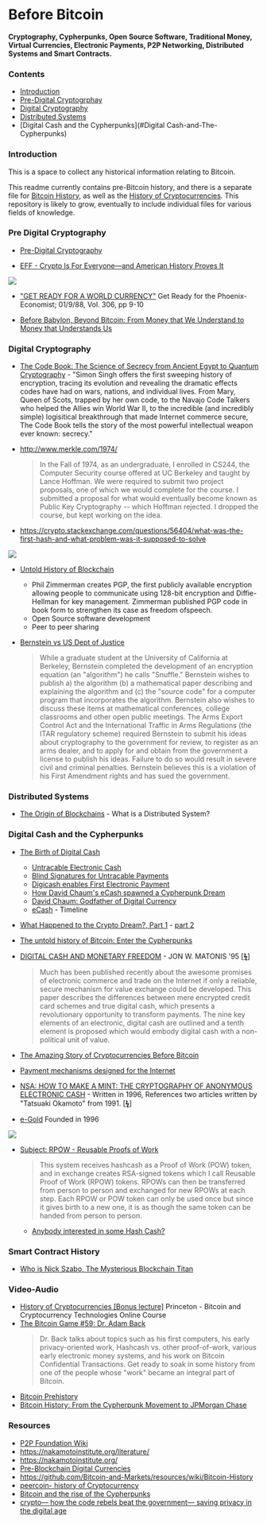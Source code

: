 # Before Bitcoin
**Cryptography, Cypherpunks, Open Source Software, Traditional Money, Virtual Currencies, Electronic Payments, P2P Networking, Distributed Systems and Smart Contracts.**

### Contents

* [Introduction](#Introduction)
* [Pre-Digital Cryptogrphay](#pre-digital-cryptography)
* [Digital Cryptography](#digital-cryptography)
* [Distributed Systems](#distributed-systems)
* [Digital Cash and the Cypherpunks](#Digital Cash-and-The-Cypherpunks)


### Introduction

This is a space to collect any historical information relating to Bitcoin.

This readme currently contains pre-Bitcoin history, and there is a separate file for [Bitcoin History](https://github.com/infominer33/bitcoin-history/blob/master/bitcoin-history.md), as well as the [History of Cryptocurrencies](https://github.com/infominer33/bitcoin-history/blob/master/cryptocurrencies.md). This repository is likely to grow, eventually to include individual files for various fields of knowledge.

### Pre Digital Cryptography

* [Pre-Digital Cryptography](https://medium.com/@infominer33/pre-digital-cryptography-48ae999f1a00)

* [EFF - Crypto Is For Everyone—and American History Proves It](https://www.eff.org/deeplinks/2015/10/crypto-everyone-and-american-history-proves-it)

![](http://i.imgur.com/RZafVvV.png)
* ["GET READY FOR A WORLD CURRENCY"](http://altcoopsys.org/wp-content/uploads/2017/01/ArticleEconomist1988GetReadyforthePhoenix_001.pdf)
  Get Ready for the Phoenix- Economist; 01/9/88, Vol. 306, pp 9-10

* [Before Babylon, Beyond Bitcoin: From Money that We Understand to Money that Understands Us](https://the-eye.eu/public/concen.org/Before%20Babylon%2C%20Beyond%20Bitcoin%20%282017%29%20%28Pdf%29%20Gooner/Before%20Babylon%2C%20Beyond%20Bitcoin%20%282017%29.pdf)

### Digital Cryptography

* [The Code Book: The Science of Secrecy from Ancient Egypt to Quantum Cryptography](https://www.amazon.com/Code-Book-Science-Secrecy-Cryptography/dp/0385495323) - "Simon Singh offers the first sweeping history of encryption, tracing its evolution and revealing the dramatic effects codes have had on wars, nations, and individual lives. From Mary, Queen of Scots, trapped by her own code, to the Navajo Code Talkers who helped the Allies win World War II, to the incredible (and incredibly simple) logisitical breakthrough that made Internet commerce secure, The Code Book tells the story of the most powerful intellectual weapon ever known: secrecy."

* http://www.merkle.com/1974/ 
  >In the Fall of 1974, as an undergraduate, I enrolled in CS244, the Computer Security course offered at UC Berkeley and taught by Lance Hoffman. We were required to submit two project proposals, one of which we would complete for the course. I submitted a proposal for what would eventually become known as Public Key Cryptography -- which Hoffman rejected. I dropped the course, but kept working on the idea.

* https://crypto.stackexchange.com/questions/56404/what-was-the-first-hash-and-what-problem-was-it-supposed-to-solve

<a href="https://twitter.com/NickSzabo4/status/1032449901802614784"><img src="http://i.imgur.com/cH9VMNn.png"/></a>


* [Untold History of Blockchain](https://www.linkedin.com/pulse/untold-history-blockchain-petri-basson/)
  - Phil Zimmerman creates PGP, the first publicly available encryption allowing people to communicate using 128-bit encryption and Diffie-Hellman for key management. Zimmerman published PGP code in book form to strengthen its case as freedom ofspeech.
  - Open Source software development
  - Peer to peer sharing


* [Bernstein vs US Dept of Justice](https://www.eff.org/cases/bernstein-v-us-dept-justice)
  >While a graduate student at the University of California at Berkeley, Bernstein completed the development of an encryption equation (an "algorithm") he calls "Snuffle." Bernstein wishes to publish a) the algorithm (b) a mathematical paper describing and explaining the algorithm and (c) the "source code" for a computer program that incorporates the algorithm. Bernstein also wishes to discuss these items at mathematical conferences, college classrooms and other open public meetings. The Arms Export Control Act and the International Traffic in Arms Regulations (the ITAR regulatory scheme) required Bernstein to submit his ideas about cryptography to the government for review, to register as an arms dealer, and to apply for and obtain from the government a license to publish his ideas. Failure to do so would result in severe civil and criminal penalties. Bernstein believes this is a violation of his First Amendment rights and has sued the government.



### Distributed Systems

* [The Origin of Blockchains](https://medium.com/blockchains-an-informal-deep-dive/the-origin-of-blockchains-da6c0c5f52) - What is a Distributed System?

### Digital Cash and the Cypherpunks

* [The Birth of Digital Cash](https://medium.com/blockwhat/82-the-birth-of-digital-cash-ea08b53379d8) 
  * [Untracable Electronic Cash](http://www.alessandromasciadri.com/wise/wp-content/uploads/2018/01/David_Chaum-1982-Electronic_Cash.pdf)
  * [Blind Signatures for Untracable Payments](http://www.hit.bme.hu/~buttyan/courses/BMEVIHIM219/2009/Chaum.BlindSigForPayment.1982.PDF)
  * [Digicash enables First Electronic Payment](https://www.chaum.com/ecash/articles/1994/05-27-94%20-%20World_s%20first%20electronic%20cash%20payment%20over%20computer%20networks.pdf)
  * [How David Chaum's eCash spawned a Cypherpunk Dream](https://bitcoinmagazine.com/articles/genesis-files-how-david-chaums-ecash-spawned-cypherpunk-dream/)
  * [David Chaum: Godfather of Digital Currency](https://blockchaintimes.news/2018/10/19/david-chaum-godfather-of-digital-currency/)
  * [eCash](https://www.chaum.com/ecash/) - Timeline

* [What Happened to the Crypto Dream?, Part 1](http://randomwalker.info/publications/crypto-dream-part1.pdf) - [part 2](http://randomwalker.info/publications/crypto-dream-part2.pdf)

* [The untold history of Bitcoin: Enter the Cypherpunks](https://medium.com/swlh/the-untold-history-of-bitcoin-enter-the-cypherpunks-f764dee962a1)

* [DIGITAL CASH AND MONETARY FREEDOM](http://citeseerx.ist.psu.edu/viewdoc/download?doi=10.1.1.135.4207&rep=rep1&type=pdf) - JON W. MATONIS '95 [[**ϟ**](http://oz.stern.nyu.edu/fall99/readings/digicash/)]
  >Much has been published recently about the awesome promises of electronic commerce and trade on the Internet if only a reliable, secure mechanism for value exchange could be developed. This paper describes the differences between mere encrypted credit card schemes and true digital cash, which presents a revolutionary opportunity to transform payments. The nine key elements of an electronic, digital cash are outlined and a tenth element is proposed which would embody digital cash with a non- political unit of value.

* [The Amazing Story of Cryptocurrencies Before Bitcoin](https://hackernoon.com/the-amazing-story-of-cryptocurrencies-before-bitcoin-fe1b0e55155b)

* [Payment mechanisms designed for the Internet](http://web.archive.org/web/19961130160745/http://ganges.cs.tcd.ie:80/mepeirce/Project/oninternet.html)

* [NSA: HOW TO MAKE A MINT: THE CRYPTOGRAPHY OF ANONYMOUS ELECTRONIC CASH](http://groups.csail.mit.edu/mac/classes/6.805/articles/money/nsamint/nsamint.htm) - Written in 1996, References two articles written by "Tatsuaki Okamoto" from 1991. [[**ϟ**](https://twitter.com/Thrillmex/status/1061583930724253697)]

* [e-Gold](https://medium.com/blockwhat/96-oncologist-gold-revolution-c08a8dc26880) Founded in 1996

<a href="https://twitter.com/NickSzabo4/status/1012373493252419584"><img src="http://imgur.com/sKwIgP4l.png" /></a>

* [Subject: RPOW - Reusable Proofs of Work](https://cryptome.org/rpow.htm)
  >This system receives hashcash as a Proof of Work (POW) token, and in exchange creates RSA-signed tokens which I call Reusable Proof of Work (RPOW) tokens.  RPOWs can then be transferred from person to person and exchanged for new RPOWs at each step.  Each RPOW or POW token can only be used once but since it gives birth to a new one, it is as though the same token can be handed from person to person.
  * [Anybody interested in some Hash Cash?](https://medium.com/blockwhat/97-anybody-interested-in-some-hash-cash-7fd422dc5e79)

### Smart Contract History

* [Who is Nick Szabo, The Mysterious Blockchain Titan](https://unblock.net/nick-szabo/)

### Video-Audio

* [History of Cryptocurrencies [Bonus lecture]](https://www.youtube.com/watch?v=1VYs_zZsorU&t=0s&index=13&list=PLQIX_E46U4XYE5GR6029FpnaX9aBXbt0B)
Princeton - Bitcoin and Cryptocurrency Technologies Online Course
* [The Bitcoin Game #59: Dr. Adam Back](https://letstalkbitcoin.com/blog/post/the-bitcoin-game-59-dr-adam-back)
  >  Dr. Back talks about topics such as his first computers, his early privacy-oriented work, Hashcash vs. other proof-of-work, various early electronic money systems, and his work on Bitcoin Confidential Transactions. Get ready to soak in some history from one of the people whose "work" became an integral part of Bitcoin.
* [Bitcoin Prehistory](https://www.youtube.com/watch?v=v_DmtLsTsp4)
* [Bitcoin History: From the Cypherpunk Movement to JPMorgan Chase](https://www.youtube.com/watch?v=apYieuvnUaE)

### Resources

* [P2P Foundation Wiki](http://wiki.p2pfoundation.net/)
* https://nakamotoinstitute.org/literature/
* https://nakamotoinstitute.org/
* [Pre-Blockchain Digital Currencies](https://github.com/bellaj/Blockchain/blob/master/Bitcoin%20History%20%20Pre-Blockchain%20Digital%20Currencies.pdf)
* https://github.com/Bitcoin-and-Markets/resources/wiki/Bitcoin-History
* [peercoin- history of Cryptocurrency](https://github.com/peercoin/peercoin/wiki/history-of-cryptocurrency)
* [Bitcoin and the rise of the Cypherpunks](https://www.coindesk.com/the-rise-of-the-cypherpunks)
* [crypto— how the code rebels beat the government— saving privacy in the digital age](http://www.academia.edu/4903458/Crypto_-_How_the_Code_Rebels_Beat_the_Government_-_Sa)

